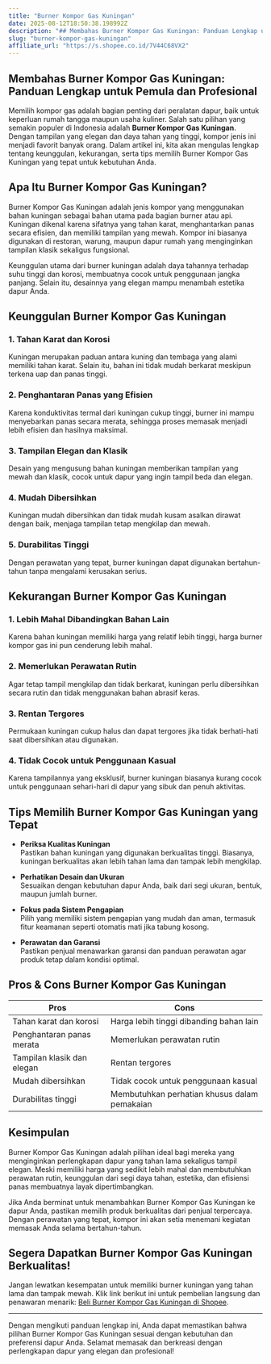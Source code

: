 ```yaml
---
title: "Burner Kompor Gas Kuningan"
date: 2025-08-12T18:50:38.198992Z
description: "## Membahas Burner Kompor Gas Kuningan: Panduan Lengkap untuk Pemula dan Profesional..."
slug: "burner-kompor-gas-kuningan"
affiliate_url: "https://s.shopee.co.id/7V44C68VX2"
---
```

## Membahas Burner Kompor Gas Kuningan: Panduan Lengkap untuk Pemula dan Profesional

Memilih kompor gas adalah bagian penting dari peralatan dapur, baik untuk keperluan rumah tangga maupun usaha kuliner. Salah satu pilihan yang semakin populer di Indonesia adalah **Burner Kompor Gas Kuningan**. Dengan tampilan yang elegan dan daya tahan yang tinggi, kompor jenis ini menjadi favorit banyak orang. Dalam artikel ini, kita akan mengulas lengkap tentang keunggulan, kekurangan, serta tips memilih Burner Kompor Gas Kuningan yang tepat untuk kebutuhan Anda.

## Apa Itu Burner Kompor Gas Kuningan?

Burner Kompor Gas Kuningan adalah jenis kompor yang menggunakan bahan kuningan sebagai bahan utama pada bagian burner atau api. Kuningan dikenal karena sifatnya yang tahan karat, menghantarkan panas secara efisien, dan memiliki tampilan yang mewah. Kompor ini biasanya digunakan di restoran, warung, maupun dapur rumah yang menginginkan tampilan klasik sekaligus fungsional.

Keunggulan utama dari burner kuningan adalah daya tahannya terhadap suhu tinggi dan korosi, membuatnya cocok untuk penggunaan jangka panjang. Selain itu, desainnya yang elegan mampu menambah estetika dapur Anda.

## Keunggulan Burner Kompor Gas Kuningan

### 1. Tahan Karat dan Korosi

Kuningan merupakan paduan antara kuning dan tembaga yang alami memiliki tahan karat. Selain itu, bahan ini tidak mudah berkarat meskipun terkena uap dan panas tinggi.

### 2. Penghantaran Panas yang Efisien

Karena konduktivitas termal dari kuningan cukup tinggi, burner ini mampu menyebarkan panas secara merata, sehingga proses memasak menjadi lebih efisien dan hasilnya maksimal.

### 3. Tampilan Elegan dan Klasik

Desain yang mengusung bahan kuningan memberikan tampilan yang mewah dan klasik, cocok untuk dapur yang ingin tampil beda dan elegan.

### 4. Mudah Dibersihkan

Kuningan mudah dibersihkan dan tidak mudah kusam asalkan dirawat dengan baik, menjaga tampilan tetap mengkilap dan mewah.

### 5. Durabilitas Tinggi

Dengan perawatan yang tepat, burner kuningan dapat digunakan bertahun-tahun tanpa mengalami kerusakan serius.

## Kekurangan Burner Kompor Gas Kuningan

### 1. Lebih Mahal Dibandingkan Bahan Lain

Karena bahan kuningan memiliki harga yang relatif lebih tinggi, harga burner kompor gas ini pun cenderung lebih mahal.

### 2. Memerlukan Perawatan Rutin

Agar tetap tampil mengkilap dan tidak berkarat, kuningan perlu dibersihkan secara rutin dan tidak menggunakan bahan abrasif keras.

### 3. Rentan Tergores

Permukaan kuningan cukup halus dan dapat tergores jika tidak berhati-hati saat dibersihkan atau digunakan.

### 4. Tidak Cocok untuk Penggunaan Kasual

Karena tampilannya yang eksklusif, burner kuningan biasanya kurang cocok untuk penggunaan sehari-hari di dapur yang sibuk dan penuh aktivitas.

## Tips Memilih Burner Kompor Gas Kuningan yang Tepat

- **Periksa Kualitas Kuningan**  
Pastikan bahan kuningan yang digunakan berkualitas tinggi. Biasanya, kuningan berkualitas akan lebih tahan lama dan tampak lebih mengkilap.

- **Perhatikan Desain dan Ukuran**  
Sesuaikan dengan kebutuhan dapur Anda, baik dari segi ukuran, bentuk, maupun jumlah burner.

- **Fokus pada Sistem Pengapian**  
Pilih yang memiliki sistem pengapian yang mudah dan aman, termasuk fitur keamanan seperti otomatis mati jika tabung kosong.

- **Perawatan dan Garansi**  
Pastikan penjual menawarkan garansi dan panduan perawatan agar produk tetap dalam kondisi optimal.

## Pros & Cons Burner Kompor Gas Kuningan

| **Pros** | **Cons** |
|------------------------------|--------------------------------------------------|
| Tahan karat dan korosi     | Harga lebih tinggi dibanding bahan lain       |
| Penghantaran panas merata  | Memerlukan perawatan rutin                     |
| Tampilan klasik dan elegan | Rentan tergores                                |
| Mudah dibersihkan         | Tidak cocok untuk penggunaan kasual           |
| Durabilitas tinggi       | Membutuhkan perhatian khusus dalam pemakaian |


## Kesimpulan

Burner Kompor Gas Kuningan adalah pilihan ideal bagi mereka yang menginginkan perlengkapan dapur yang tahan lama sekaligus tampil elegan. Meski memiliki harga yang sedikit lebih mahal dan membutuhkan perawatan rutin, keunggulan dari segi daya tahan, estetika, dan efisiensi panas membuatnya layak dipertimbangkan.

Jika Anda berminat untuk menambahkan Burner Kompor Gas Kuningan ke dapur Anda, pastikan memilih produk berkualitas dari penjual terpercaya. Dengan perawatan yang tepat, kompor ini akan setia menemani kegiatan memasak Anda selama bertahun-tahun.

## Segera Dapatkan Burner Kompor Gas Kuningan Berkualitas!

Jangan lewatkan kesempatan untuk memiliki burner kuningan yang tahan lama dan tampak mewah. Klik link berikut ini untuk pembelian langsung dan penawaran menarik: [Beli Burner Kompor Gas Kuningan di Shopee](https://s.shopee.co.id/7V44C68VX2).

---

Dengan mengikuti panduan lengkap ini, Anda dapat memastikan bahwa pilihan Burner Kompor Gas Kuningan sesuai dengan kebutuhan dan preferensi dapur Anda. Selamat memasak dan berkreasi dengan perlengkapan dapur yang elegan dan profesional!